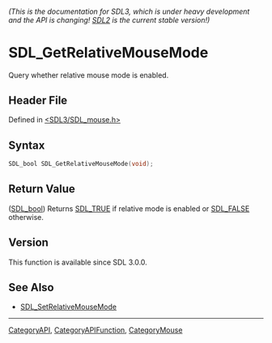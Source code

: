 ###### (This is the documentation for SDL3, which is under heavy development and the API is changing! [SDL2](https://wiki.libsdl.org/SDL2/) is the current stable version!)
# SDL_GetRelativeMouseMode

Query whether relative mouse mode is enabled.

## Header File

Defined in [<SDL3/SDL_mouse.h>](https://github.com/libsdl-org/SDL/blob/main/include/SDL3/SDL_mouse.h)

## Syntax

```c
SDL_bool SDL_GetRelativeMouseMode(void);
```

## Return Value

([SDL_bool](SDL_bool)) Returns [SDL_TRUE](SDL_TRUE) if relative mode is
enabled or [SDL_FALSE](SDL_FALSE) otherwise.

## Version

This function is available since SDL 3.0.0.

## See Also

- [SDL_SetRelativeMouseMode](SDL_SetRelativeMouseMode)

----
[CategoryAPI](CategoryAPI), [CategoryAPIFunction](CategoryAPIFunction), [CategoryMouse](CategoryMouse)

